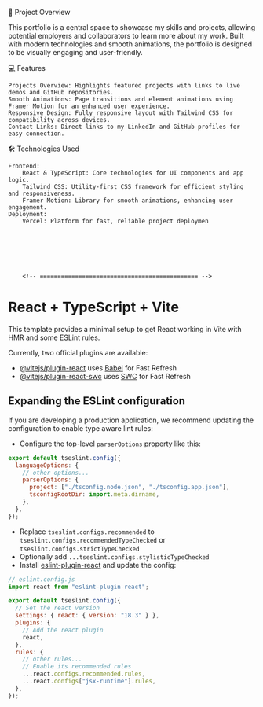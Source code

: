 📝 Project Overview

This portfolio is a central space to showcase my skills and projects, allowing potential employers and collaborators to learn more about my work. Built with modern technologies and smooth animations, the portfolio is designed to be visually engaging and user-friendly.

💻 Features

    Projects Overview: Highlights featured projects with links to live demos and GitHub repositories.
    Smooth Animations: Page transitions and element animations using Framer Motion for an enhanced user experience.
    Responsive Design: Fully responsive layout with Tailwind CSS for compatibility across devices.
    Contact Links: Direct links to my LinkedIn and GitHub profiles for easy connection.

🛠 Technologies Used

    Frontend:
        React & TypeScript: Core technologies for UI components and app logic.
        Tailwind CSS: Utility-first CSS framework for efficient styling and responsiveness.
        Framer Motion: Library for smooth animations, enhancing user engagement.
    Deployment:
        Vercel: Platform for fast, reliable project deploymen







        <!-- ============================================= -->

# React + TypeScript + Vite

This template provides a minimal setup to get React working in Vite with HMR and some ESLint rules.

Currently, two official plugins are available:

- [@vitejs/plugin-react](https://github.com/vitejs/vite-plugin-react/blob/main/packages/plugin-react/README.md) uses [Babel](https://babeljs.io/) for Fast Refresh
- [@vitejs/plugin-react-swc](https://github.com/vitejs/vite-plugin-react-swc) uses [SWC](https://swc.rs/) for Fast Refresh

## Expanding the ESLint configuration

If you are developing a production application, we recommend updating the configuration to enable type aware lint rules:

- Configure the top-level `parserOptions` property like this:

```js
export default tseslint.config({
  languageOptions: {
    // other options...
    parserOptions: {
      project: ["./tsconfig.node.json", "./tsconfig.app.json"],
      tsconfigRootDir: import.meta.dirname,
    },
  },
});
```

- Replace `tseslint.configs.recommended` to `tseslint.configs.recommendedTypeChecked` or `tseslint.configs.strictTypeChecked`
- Optionally add `...tseslint.configs.stylisticTypeChecked`
- Install [eslint-plugin-react](https://github.com/jsx-eslint/eslint-plugin-react) and update the config:

```js
// eslint.config.js
import react from "eslint-plugin-react";

export default tseslint.config({
  // Set the react version
  settings: { react: { version: "18.3" } },
  plugins: {
    // Add the react plugin
    react,
  },
  rules: {
    // other rules...
    // Enable its recommended rules
    ...react.configs.recommended.rules,
    ...react.configs["jsx-runtime"].rules,
  },
});
```
